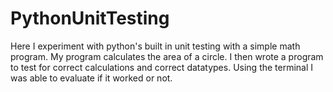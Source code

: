 # PythonUnitTesting

Here I experiment with python's built in unit testing with a simple math program.
My program calculates the area of a circle.
I then wrote a program to test for correct calculations and correct datatypes.
Using the terminal I was able to evaluate if it worked or not.
